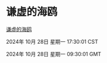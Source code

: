 # 谦虚的海鸥
[谦虚的海鸥](http://219.139.197.74:56308/qxdho/course/base/hotlink/index.php)

2024年 10月 28日 星期一 17:30:01 CST

2024年 10月 28日 星期一 09:30:01 GMT
